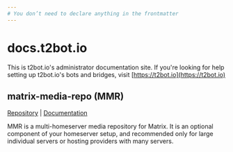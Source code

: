 ```yaml
---
# You don’t need to declare anything in the frontmatter
---
```


# docs.t2bot.io

This is t2bot.io's administrator documentation site. If you're looking for help setting up t2bot.io's
bots and bridges, visit [https://t2bot.io](https://t2bot.io)

## matrix-media-repo (MMR)

[Repository](https://github.com/turt2live/matrix-media-repo) | [Documentation](/matrix-media-repo)

MMR is a multi-homeserver media repository for Matrix. It is an optional component of your homeserver
setup, and recommended only for large individual servers or hosting providers with many servers.